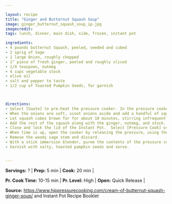 ```yaml
---

layout: recipe
title: "Ginger and Butternut Squash Soup"
image: ginger_butternut_squash_soup_ip.jpg
imagecredit: 
tags: lunch, dinner, main dish, side, frozen, instant pot

ingredients:
- 4 pounds butternut Squash, peeled, seeded and cubed
- 1 sprig of Sage
- 1 large Onion, roughly chopped
- 1" piece of fresh ginger, peeled and roughly sliced
- 1/4 teaspoon, nutmeg
- 4 cups vegetable stock
- olive oil
- salt and pepper to taste
- 1/2 cup of Toasted Pumpkin Seeds, for garnish



directions:
- Select [Saute] to pre-heat the pressure cooker. In the pressure cooker, with the top off, soften onions with the sage, salt and pepper.
- When the onions are soft, scoot onions aside and add a handful of squash cubes to cover the base of the pressure cooker. 
- Let squash cubes brown for for about 10 minutes, stirring infrequently.
- Add the rest of the squash along with the ginger, nutmeg, and stock.
- Close and lock the lid of the Instant Pot.  Select [Pressure Cook] or [Manual], set to [High], and then use the [+] or [-] buttons to set 15 minutes of time.  
- When time is up, open the cooker by releasing the pressure, using the Quick Release method.
- Remove the woody sage stem and discard.
- With a stick immersion blender, puree the contents of the pressure cooker.
- Garnish with salty, toasted pumpkin seeds and serve.


---
```




**Servings:** ? | **Prep:** 5 min | **Cook:** 20 min | 

**Pr. Cook Time:** 10-15 min | **Pr. Level:** High | **Open:** Quick Release |

**Source:** https://www.hippressurecooking.com/cream-of-butternut-squash-ginger-soup/ and Instant Pot Recipe Booklet


